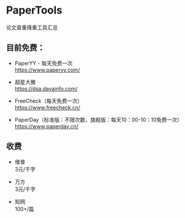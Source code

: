 # PaperTools
论文查重降重工具汇总

## 目前免费：
* PaperYY - 每天免费一次  
https://www.paperyy.com/

* 超星大雅  
https://dsa.dayainfo.com/

* FreeCheck（每天免费一次）  
https://www.freecheck.cn/

* PaperDay（标准版：不限次数，旗舰版：每天10：00-10：10免费一次）  
https://www.paperday.cn/


## 收费
* 维普    
3元/千字

* 万方  
3元/千字

* 知网  
100+/篇
